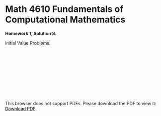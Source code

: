 # Math 4610 Fundamentals of Computational Mathematics
**Homework 1, Solution 8.**
  
Initial Value Problems.

<object data="https://gbmitchell.github.io/math4610/HW1/IVP.pdf" type="application/pdf" width="700px" height="700px">
    <embed src="https://gbmitchell.github.io/math4610/HW1/IVP.pdf">
        <p>This browser does not support PDFs. Please download the PDF to view it: <a href="https://gbmitchell.github.io/math4610/HW1/IVP.pdf">Download PDF</a>.</p>
    </embed>
</object>
